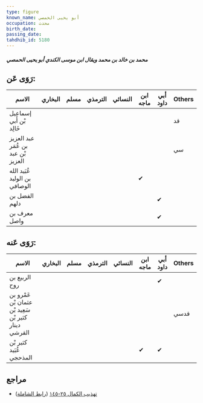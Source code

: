 ```yaml
---
type: figure
known_name: أبو يحيى الحمصي
occupation: محدث
birth_date:
passing_date:
tahdhib_id: 5180
---
```

##### محمد بن خالد بن محمد ويقال ابن موسى الكندي أبو يحيى الحمصي

## رَوَى عَن:
| الاسم                              | البخاري | مسلم | الترمذي | النسائي | ابن ماجه | أبي داود | Others |
| ---------------------------------- | ------- | ---- | ------- | ------- | -------- | -------- | ------ |
| إسماعيل بْن أَبي خَالِد            |         |      |         |         |          |          | قد     |
| عبد العزيز بن عُمَر بْن عبد العزيز |         |      |         |         |          |          | سي     |
| عُبَيد الله بن الوليد الوصافي      |         |      |         |         | ✔        |          |        |
| الفضل بن دلهم                      |         |      |         |         |          | ✔        |        |
| معرف بن واصل                       |         |      |         |         |          | ✔        |        |
## رَوَى عَنه:
| الاسم                                                | البخاري | مسلم | الترمذي | النسائي | ابن ماجه | أبي داود | Others |
| ---------------------------------------------------- | ------- | ---- | ------- | ------- | -------- | -------- | ------ |
| الربيع بن روح                                        |         |      |         |         |          | ✔        |        |
| عَمْرو بن عثمان بْن سَعِيد بْن كثير بْن دينار القرشي |         |      |         |         |          |          | قدسي   |
| كثير بْن عُبَيد المذحجي                              |         |      |         |         | ✔        | ✔        |        |
## مراجع
- [تهذيب الكمال ٢٥-١٤٥](obsidian://open?vault=Tahdhib-al-Kamal&file=Figures/٥١٨٠-محمد%20بن%20خالد%20بن%20محمد%20ويقال%20ابن%20موسى%20الكندي%20أبو%20يحيى%20الحمصي) ([رابط الشاملة](https://shamela.ws/book/3722/13238))